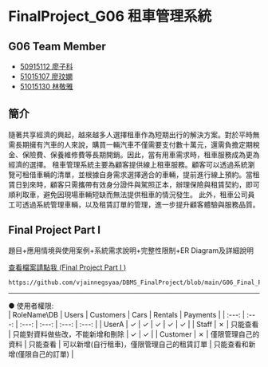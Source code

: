 # FinalProject_G06 租車管理系統

## G06 Team Member
* [50915112 廖子科](https://github.com/LiaoZike)
* [51015107 廖玟嫻](https://github.com/vjainnegsyaa/DBMS_FinalProject)
* [51015130 林敬雅](https://github.com/vjainnegsyaa/DBMS_FinalProject)

## 簡介
隨著共享經濟的興起，越來越多人選擇租車作為短期出行的解決方案。對於平時無需長期擁有汽車的人來說，購買一輛汽車不僅需要支付數十萬元，還需負擔定期稅金、保險費、保養維修費等長期開銷。因此，當有用車需求時，租車服務成為更為經濟的選擇。
租車管理系統主要為顧客提供線上租車服務。顧客可以透過系統瀏覽可租借車輛的清單，並根據自身需求選擇適合的車輛，提前進行線上預約。當租賃日到來時，顧客只需攜帶有效身分證件與駕照正本，辦理保險與租賃契約，即可順利取車，避免因現場車輛短缺而無法提供租車的情況發生。
此外，租車公司員工可透過系統管理車輛，以及租賃訂單的管理，進一步提升顧客體驗與服務品質。


## Final Project Part I

題目+應用情境與使用案例+系統需求說明+完整性限制+ER Diagram及詳細說明

[查看檔案請點我 (Final Project Part I ) ](https://github.com/vjainnegsyaa/DBMS_FinalProject/blob/main/G06_Final_Project_I.pdf)
```!
https://github.com/vjainnegsyaa/DBMS_FinalProject/blob/main/G06_Final_Project_I.pdf
```


---

● 使用者權限:  
| RoleName\DB | Users | Customers | Cars | Rentals | Payments |
| :---: | :---: | :---: | :---: | :---: | :---: |
| UserA | ✓ | ✓ | ✓ | ✓ | ✓ |
| Staff | ✗ | 只能查看 | 只能對資料做些改，不能新增和刪除 | ✓ | ✓ |
| Customer | ✗ | 僅限管理自己的資料 | 只能查看 | 可以新增(自行租車)，僅限管理自己的租賃訂單 | 只能查看和新增(僅限自己的訂單) |

